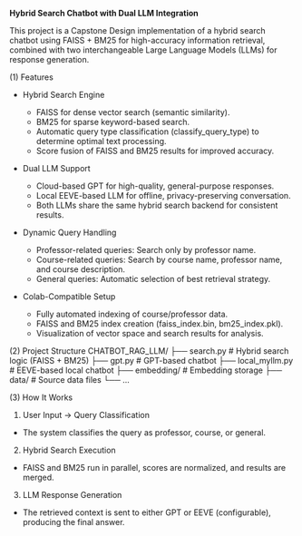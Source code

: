 **Hybrid Search Chatbot with Dual LLM Integration**

This project is a Capstone Design implementation of a hybrid search chatbot using FAISS + BM25 for high-accuracy information retrieval, combined with two interchangeable Large Language Models (LLMs) for response generation.

(1) Features
- Hybrid Search Engine
  - FAISS for dense vector search (semantic similarity).
  - BM25 for sparse keyword-based search.
  - Automatic query type classification (classify_query_type) to determine optimal text processing.
  - Score fusion of FAISS and BM25 results for improved accuracy.

- Dual LLM Support
  - Cloud-based GPT for high-quality, general-purpose responses.
  - Local EEVE-based LLM for offline, privacy-preserving conversation.
  - Both LLMs share the same hybrid search backend for consistent results.

- Dynamic Query Handling
    - Professor-related queries: Search only by professor name.
    - Course-related queries: Search by course name, professor name, and course description.
    - General queries: Automatic selection of best retrieval strategy.

- Colab-Compatible Setup
  - Fully automated indexing of course/professor data.
  - FAISS and BM25 index creation (faiss_index.bin, bm25_index.pkl).
  - Visualization of vector space and search results for analysis.
 
(2) Project Structure
  CHATBOT_RAG_LLM/
  ├── search.py         # Hybrid search logic (FAISS + BM25)
  ├── gpt.py            # GPT-based chatbot
  ├── local_myllm.py    # EEVE-based local chatbot
  ├── embedding/        # Embedding storage
  ├── data/             # Source data files
  └── ...

(3) How It Works
1. User Input → Query Classification
  - The system classifies the query as professor, course, or general.
2. Hybrid Search Execution
  - FAISS and BM25 run in parallel, scores are normalized, and results are merged.
3. LLM Response Generation
  - The retrieved context is sent to either GPT or EEVE (configurable), producing the final answer.


